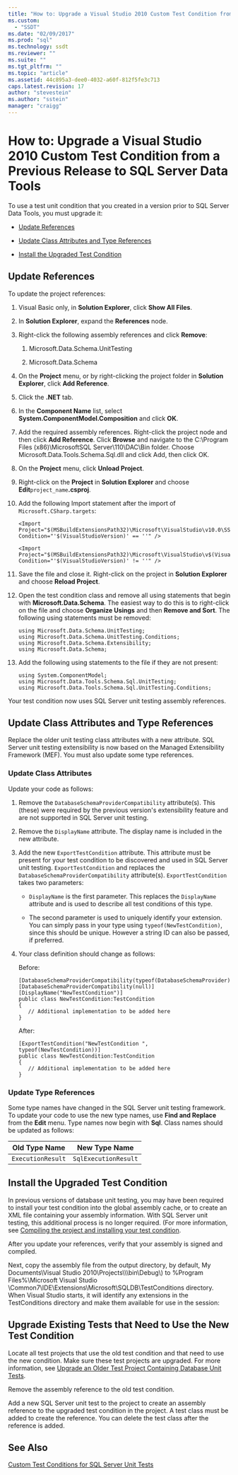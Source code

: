 ```yaml
---
title: "How to: Upgrade a Visual Studio 2010 Custom Test Condition from a Previous Release to SQL Server Data Tools | Microsoft Docs"
ms.custom: 
  - "SSDT"
ms.date: "02/09/2017"
ms.prod: "sql"
ms.technology: ssdt
ms.reviewer: ""
ms.suite: ""
ms.tgt_pltfrm: ""
ms.topic: "article"
ms.assetid: 44c895a3-dee0-4032-a60f-812f5fe3c713
caps.latest.revision: 17
author: "stevestein"
ms.author: "sstein"
manager: "craigg"
---
```

# How to: Upgrade a Visual Studio 2010 Custom Test Condition from a Previous Release to SQL Server Data Tools
To use a test unit condition that you created in a version prior to SQL Server Data Tools, you must upgrade it:  
  
-   [Update References](#UpdateReferences)  
  
-   [Update Class Attributes and Type References](#UpdateClassAttributesandTypeReference)  
  
-   [Install the Upgraded Test Condition](#ApplytheNewRegistrationProcess)  
  
## <a name="UpdateReferences"></a>Update References  
To update the project references:  
  
1.  Visual Basic only, in **Solution Explorer**, click **Show All Files**.  
  
2.  In **Solution Explorer**, expand the **References** node.  
  
3.  Right-click the following assembly references and click **Remove**:  
  
    1.  Microsoft.Data.Schema.UnitTesting  
  
    2.  Microsoft.Data.Schema  
  
4.  On the **Project** menu, or by right-clicking the project folder in **Solution Explorer**, click **Add Reference**.  
  
5.  Click the **.NET** tab.  
  
6.  In the **Component Name** list, select **System.ComponentModel.Composition** and click **OK**.  
  
7.  Add the required assembly references. Right-click the project node and then click **Add Reference**. Click **Browse** and navigate to the C:\Program Files (x86)\\MicrosoftSQL Server\110\DAC\Bin folder. Choose Microsoft.Data.Tools.Schema.Sql.dll and click Add, then click OK.  
  
8.  On the **Project** menu, click **Unload Project**.  
  
9. Right-click on the **Project** in **Solution Explorer** and choose **Edit**`project_name`**.csproj**.  
  
10. Add the following Import statement after the import of `Microsoft.CSharp.targets`:  
  
    ```  
    <Import Project="$(MSBuildExtensionsPath32)\Microsoft\VisualStudio\v10.0\SSDT\Microsoft.Data.Tools.Schema.Sql.UnitTesting.targets" Condition="'$(VisualStudioVersion)' == ''" />  
  
    <Import Project="$(MSBuildExtensionsPath32)\Microsoft\VisualStudio\v$(VisualStudioVersion)\SSDT\Microsoft.Data.Tools.Schema.Sql.UnitTesting.targets" Condition="'$(VisualStudioVersion)' != ''" />  
    ```  
  
11. Save the file and close it. Right-click on the project in **Solution Explorer** and choose **Reload Project**.  
  
12. Open the test condition class and remove all using statements that begin with **Microsoft.Data.Schema**. The easiest way to do this is to right-click on the file and choose **Organize Usings** and then **Remove and Sort**. The following using statements must be removed:  
  
    ```  
    using Microsoft.Data.Schema.UnitTesting;  
    using Microsoft.Data.Schema.UnitTesting.Conditions;  
    using Microsoft.Data.Schema.Extensibility;  
    using Microsoft.Data.Schema;  
    ```  
  
13. Add the following using statements to the file if they are not present:  
  
    ```  
    using System.ComponentModel;  
    using Microsoft.Data.Tools.Schema.Sql.UnitTesting;  
    using Microsoft.Data.Tools.Schema.Sql.UnitTesting.Conditions;  
    ```  
  
Your test condition now uses SQL Server unit testing assembly references.  
  
## <a name="UpdateClassAttributesandTypeReference"></a>Update Class Attributes and Type References  
Replace the older unit testing class attributes with a new attribute. SQL Server unit testing extensibility is now based on the Managed Extensibility Framework (MEF). You must also update some type references.  
  
### Update Class Attributes  
Update your code as follows:  
  
1.  Remove the `DatabaseSchemaProviderCompatibility` attribute(s). This (these) were required by the previous version's extensibility feature and are not supported in SQL Server unit testing.  
  
2.  Remove the `DisplayName` attribute. The display name is included in the new attribute.  
  
3.  Add the new `ExportTestCondition` attribute. This attribute must be present for your test condition to be discovered and used in SQL Server unit testing. `ExportTestCondition` and replaces the `DatabaseSchemaProviderCompatibility` attribute(s). `ExportTestCondition` takes two parameters:  
  
    -   `DisplayName` is the first parameter. This replaces the `DisplayName` attribute and is used to describe all test conditions of this type.  
  
    -   The second parameter is used to uniquely identify your extension. You can simply pass in your type using `typeof(NewTestCondition)`, since this should be unique. However a string ID can also be passed, if preferred.  
  
4.  Your class definition should change as follows:  
  
    Before:  
  
    ```  
    [DatabaseSchemaProviderCompatibility(typeof(DatabaseSchemaProvider))]  
    [DatabaseSchemaProviderCompatibility(null)]  
    [DisplayName("NewTestCondition")]  
    public class NewTestCondition:TestCondition  
    {  
       // Additional implementation to be added here  
    }  
    ```  
  
    After:  
  
    ```  
    [ExportTestCondition("NewTestCondition ", typeof(NewTestCondition))]  
    public class NewTestCondition:TestCondition  
    {  
       // Additional implementation to be added here  
    }  
    ```  
  
### Update Type References  
Some type names have changed in the SQL Server unit testing framework. To update your code to use the new type names, use **Find and Replace** from the **Edit** menu. Type names now begin with **Sql**. Class names should be updated as follows:  
  
|Old Type Name|New Type Name|  
|-----------------|-----------------|  
|`ExecutionResult`|`SqlExecutionResult`|  
  
## <a name="ApplytheNewRegistrationProcess"></a>Install the Upgraded Test Condition  
In previous versions of database unit testing, you may have been required to install your test condition into the global assembly cache, or to create an XML file containing your assembly information. With SQL Server unit testing, this additional process is no longer required. (For more information, see [Compiling the project and installing your test condition](../ssdt/walkthrough-use-custom-test-condition-to-verify-stored-procedure-results.md#xxx).  
  
After you update your references, verify that your assembly is signed and compiled.  
  
Next, copy the assembly file from the output directory, by default, My Documents\Visual Studio 2010\Projects\\<yoursolutionname>\\<yourprojectname>\bin\Debug\\) to %Program Files%\Microsoft Visual Studio <Version>\Common7\IDE\Extensions\Microsoft\SQLDB\TestConditions directory. When Visual Studio starts, it will identify any extensions in the TestConditions directory and make them available for use in the session:  
  
## Upgrade Existing Tests that Need to Use the New Test Condition  
Locate all test projects that use the old test condition and that need to use the new condition. Make sure these test projects are upgraded. For more information, see [Upgrade an Older Test Project Containing Database Unit Tests](../ssdt/upgrade-an-older-test-project-containing-database-unit-tests.md).  
  
Remove the assembly reference to the old test condition.  
  
Add a new SQL Server unit test to the project to create an assembly reference to the upgraded test condition in the project. A test class must be added to create the reference. You can delete the test class after the reference is added.  
  
## See Also  
[Custom Test Conditions  for SQL Server Unit Tests](../ssdt/custom-test-conditions-for-sql-server-unit-tests.md)  
  
